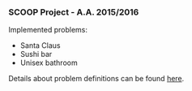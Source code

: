 ### SCOOP Project - A.A. 2015/2016
Implemented problems:

 * Santa Claus
 * Sushi bar
 * Unisex bathroom

Details about problem definitions can be found [here](http://greenteapress.com/semaphores/).
